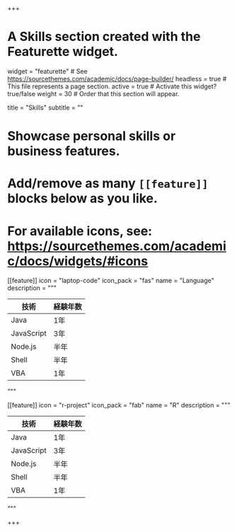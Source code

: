 +++
# A Skills section created with the Featurette widget.
widget = "featurette"  # See https://sourcethemes.com/academic/docs/page-builder/
headless = true  # This file represents a page section.
active = true  # Activate this widget? true/false
weight = 30  # Order that this section will appear.

title = "Skills"
subtitle = ""

# Showcase personal skills or business features.
# 
# Add/remove as many `[[feature]]` blocks below as you like.
# 
# For available icons, see: https://sourcethemes.com/academic/docs/widgets/#icons

[[feature]]
  icon = "laptop-code"
  icon_pack = "fas"
  name = "Language"
  description = """

|    技術    | 経験年数 |
| ---------- | -------- |
| Java       | 1年      |
| JavaScript | 3年      |
| Node.js    | 半年     |
| Shell      | 半年     |
| VBA        | 1年      |

"""

[[feature]]
  icon = "r-project"
  icon_pack = "fab"
  name = "R"
  description = """

|    技術    | 経験年数 |
| ---------- | -------- |
| Java       | 1年      |
| JavaScript | 3年      |
| Node.js     | 半年     |
| Shell      | 半年     |
| VBA        | 1年      |

"""

+++
